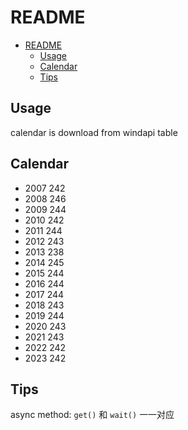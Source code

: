 # README

- [README](#readme)
  - [Usage](#usage)
  - [Calendar](#calendar)
  - [Tips](#tips)

## Usage

calendar is download from windapi table

## Calendar

- 2007 242
- 2008 246
- 2009 244
- 2010 242
- 2011 244
- 2012 243
- 2013 238
- 2014 245
- 2015 244
- 2016 244
- 2017 244
- 2018 243
- 2019 244
- 2020 243
- 2021 243
- 2022 242
- 2023 242

## Tips

async method: `get()` 和 `wait()` 一一对应